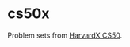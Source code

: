 # cs50x
Problem sets from [HarvardX CS50][].

[HarvardX CS50]: https://www.edx.org/course/cs50s-introduction-to-computer-science
